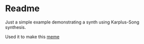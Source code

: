 # Readme

Just a simple example demonstrating a synth using Karplus-Song synthesis.

Used it to make this [meme](https://youtu.be/uvWH6vFYNVY?si=Nzcqzp1B2elpBC7E)
